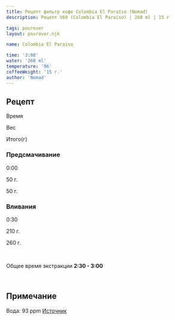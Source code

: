 ```yaml
---
title: Рецепт фильтр кофе Colombia El Paraíso (Nomad)
description: Рецепт V60 (Colombia El Paraíso) | 260 ml | 15 г

tags: pourover
layout: pourover.njk

name: Colombia El Paraíso

time: '3:00'
water: '260 ml'
temperature: '96'
coffeeWeight: '15 г.'
author: 'Nomad'
---
```


## Рецепт


<div class="time-line">

Время

Вес

Итого(г)

</div>

### Предсмачивание

<div class="time-line">

0:00

50 г.

50 г.

</div>


### Вливания

<div class="time-line">

0:30

210 г.

260 г.

</div>

<br>

Общее время экстракции __2:30 - 3:00__

<br>
<div class="info-warm">

## Примечание

Вода: 93 ppm
[Источник](https://nomadcoffee.es/en/producto/red-plum/)
</div>


